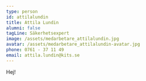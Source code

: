 ```yaml
---
type: person
id: attilalundin
title: Attila Lundin
alumni: false
tagLine: Säkerhetsexpert
image: /assets/medarbetare_attilalundin.jpg
avatar: /assets/medarbetare_attilalundin-avatar.jpg
phone: 0761 - 37 11 49
email: attila.lundin@kits.se
---
```

Hej!